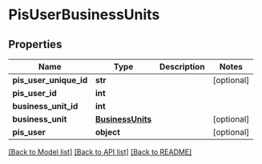 # PisUserBusinessUnits

## Properties
Name | Type | Description | Notes
------------ | ------------- | ------------- | -------------
**pis_user_unique_id** | **str** |  | [optional] 
**pis_user_id** | **int** |  | 
**business_unit_id** | **int** |  | 
**business_unit** | [**BusinessUnits**](BusinessUnits.md) |  | [optional] 
**pis_user** | **object** |  | [optional] 

[[Back to Model list]](../README.md#documentation-for-models) [[Back to API list]](../README.md#documentation-for-api-endpoints) [[Back to README]](../README.md)


